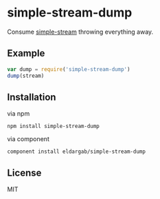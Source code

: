 # simple-stream-dump

Consume [simple-stream](https://github.com/eldargab/stream-simple)
throwing everything away.

## Example

```javascript
var dump = require('simple-stream-dump')
dump(stream)
```

## Installation

via npm

```
npm install simple-stream-dump
```

via component

```
component install eldargab/simple-stream-dump
```

## License

MIT